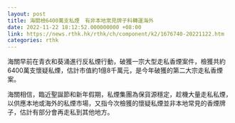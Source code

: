 ```yaml
---
layout: post
title: 海關檢6400萬支私煙　有非本地常見牌子料轉運海外
date: 2022-11-22 18:12:52.000000000 +08:00
link: https://news.rthk.hk/rthk/ch/component/k2/1676740-20221122.htm
categories: rthk
---
```


海關早前在青衣和葵涌進行反私煙行動，破獲一宗大型走私香煙案件，檢獲共約6400萬支懷疑私煙，估計市值約1億8千萬元，是今年破獲的第二大宗走私香煙案。

海關相信，臨近聖誕節和新年假期，私煙集團為保貨源穩定，趁機大量走私私煙，以供應本地或海外的私煙市場，又指今次檢獲的懷疑私煙並非本地常見的香煙牌子，估計有部分會再走私到其他地方。
